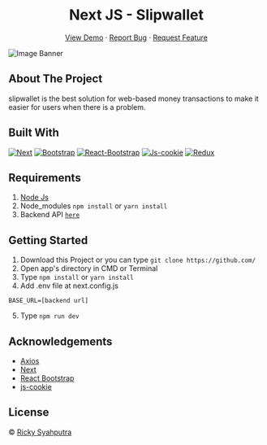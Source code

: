 <h1 align='center'>Next JS - Slipwallet</h1>
  <p align="center">
    <a href="slipwalletfrontend-qcpx9o835-slipwallet.vercel.app">View Demo</a>
    ·
    <a href="https://github.com/rickyganteng/slipwallet---frontend/issues">Report Bug</a>
    ·
    <a href="https://github.com/rickyganteng/slipwallet---frontend/pulls">Request Feature</a>
  </p>

![Image Banner](/public/.jpg)

## About The Project

slipwallet is the best solution for web-based money transactions to make it easier for users when there is a problem.

## Built With

[![Next](https://img.shields.io/badge/next-10.2.3-blue)](https://github.com/vercel/next.js/)
[![Bootstrap](https://img.shields.io/badge/Bootstrap-v4.6.x-blue)](https://github.com/react-bootstrap/react-bootstrap)
[![React-Bootstrap](https://img.shields.io/badge/React%20Bootstrap-v1.6.1-brightgreen)](https://github.com/react-bootstrap/react-bootstrap)
[![Js-cookie](https://img.shields.io/badge/js--cookie-v2.2.1-yellow)](https://github.com/js-cookie/js-cookie)
[![Redux](https://img.shields.io/badge/redux-v4.1.0-yellowgreen)](https://redux.js.org/)

## Requirements

1. <a href="https://nodejs.org/en/download/">Node Js</a>
2. Node_modules `npm install` or `yarn install`
3. Backend API [`here`](https://github.com)

## Getting Started

1. Download this Project or you can type `git clone https://github.com/`
2. Open app's directory in CMD or Terminal
3. Type `npm install` or `yarn install`
4. Add .env file at next.config.js

```
BASE_URL=[backend url]
```

5. Type `npm run dev`

## Acknowledgements

- [Axios](https://www.npmjs.com/package/axios)
- [Next](https://nextjs.org/)
- [React Bootstrap](https://react-bootstrap.github.io/)
- [js-cookie](https://github.com/js-cookie/js-cookie)

## License

© [Ricky Syahputra](https://github.com/rickyganteng)

